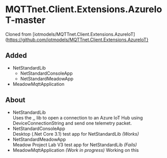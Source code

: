 # MQTTnet.Client.Extensions.AzureIoT-master

Cloned from [iotmodels/MQTTnet.Client.Extensions.AzureIoT](https://github.com/iotmodels/MQTTnet.Client.Extensions.AzureIoT}

## Added
- NetStandardLib
  - NetStandardConsoleApp
  - NetStandardMeadowApp
- MeadowMqttApplication

## About
- NetStandardLib  
Uses the ,, lib to open a connection to an Azure IoT Hub using DeviceConnectionString and send one telemetry packet.
- NetStandardConsoleApp  
Desktop (.Net Core 3.1) test app for NetStandardLib _(Works)_
- NetStandardMeadowApp  
Meadow Project Lab V3 test app for NetStandardLib _(Fails)_
- MeadowMqttApplication _(Work in progress)_
Working on this

